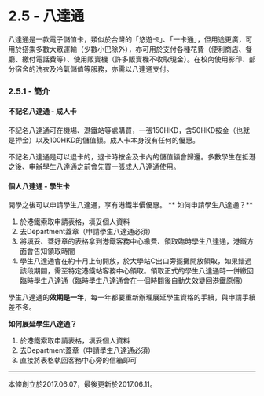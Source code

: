 # 2.5 - 八達通

八達通是一款電子儲值卡，類似於台灣的「悠遊卡」、「一卡通」，但用途更廣，可用於搭乘多數大眾運輸（少數小巴除外），亦可用於支付各種花費（便利商店、餐廳、繳付電話費等）、使用販賣機（許多販賣機不收取現金）。在校內使用影印、部分宿舍的洗衣及冷氣儲值等服務，亦需以八達通支付。

### 2.5.1 - 簡介

#### 不記名八達通 - 成人卡

不記名八達通可在機場、港鐵站等處購買，一張150HKD，含50HKD按金（也就是押金）以及100HKD的儲值額。成人卡本身沒有任何的優惠。

不記名八達通是可以退卡的，退卡時按金及卡內的儲值額會歸還。多數學生在抵港之後、申辦學生八達通之前會先買一張成人八達通使用。

#### 個人八達通 - 學生卡

開學之後可以申請學生八達通，享有港鐵半價優惠。
**
如何申請學生八達通？**

1. 於港鐵索取申請表格，填妥個人資料
2. 去Department蓋章（申請學生八達通必須）
3. 將填妥、蓋好章的表格拿到港鐵客務中心繳費、領取臨時學生八達通，港鐵方面會告知領取時間
4. 學生八達通會在約十月上旬開放，於大學站C出口旁擺攤開放領取，如果錯過該段期間，需至特定港鐵站客務中心領取。領取正式的學生八達通時一併繳回臨時學生八達通（臨時學生八達通會在一個時間後自動失效變回港鐵原價）

學生八達通的**效期是一年**，每一年都要重新辦理展延學生資格的手續，與申請手續差不多。

**如何展延學生八達通？**

1. 於港鐵索取申請表格，填妥個人資料
2. 去Department蓋章（申請學生八達通必須）
3. 直接將表格執回客務中心旁的信箱即可

---

本條創立於2017.06.07，最後更新於2017.06.11。


